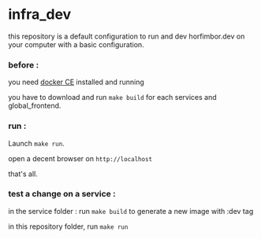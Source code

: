 # infra_dev

this repository is a default configuration to run and dev horfimbor.dev on your computer with a basic configuration.

### before :

you need [docker CE](https://www.docker.com/) installed and running

you have to download and run `make build` for each services and global_frontend.

### run :

Launch `make run`.

open a decent browser on `http://localhost`

that's all.

### test a change on a service :

in the service folder : run `make build` to generate a new image with :dev tag

in this repository folder, run `make run`
